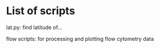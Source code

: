 # List of scripts

lat.py: find latitude of...

flow scripts: for processing and plotting flow cytometry data
